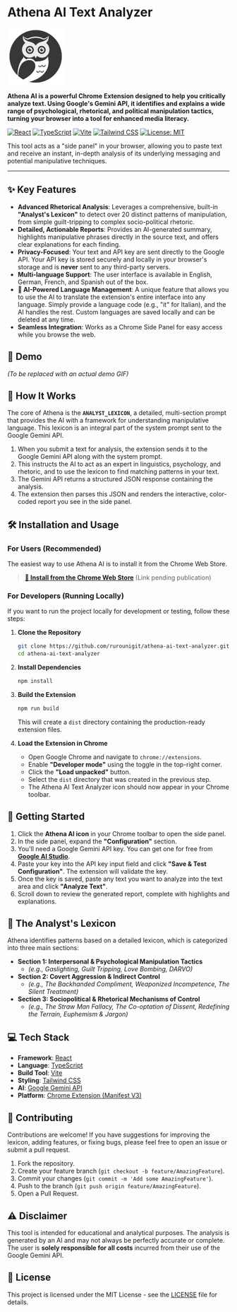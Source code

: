 # Athena AI Text Analyzer

![Athena AI Logo](public/images/icon128.png)

**Athena AI is a powerful Chrome Extension designed to help you critically analyze text. Using Google's Gemini API, it identifies and explains a wide range of psychological, rhetorical, and political manipulation tactics, turning your browser into a tool for enhanced media literacy.**

[![React](https://img.shields.io/badge/React-19-blue?logo=react)](https://react.dev/)
[![TypeScript](https://img.shields.io/badge/TypeScript-5.4-blue?logo=typescript)](https://www.typescriptlang.org/)
[![Vite](https://img.shields.io/badge/Vite-5.2-purple?logo=vite)](https://vitejs.dev/)
[![Tailwind CSS](https://img.shields.io/badge/Tailwind_CSS-3.4-blue?logo=tailwindcss)](https://tailwindcss.com/)
[![License: MIT](https://img.shields.io/badge/License-MIT-yellow.svg)](https://opensource.org/licenses/MIT)

This tool acts as a "side panel" in your browser, allowing you to paste text and receive an instant, in-depth analysis of its underlying messaging and potential manipulative techniques.

---

## ✨ Key Features

*   **Advanced Rhetorical Analysis**: Leverages a comprehensive, built-in **"Analyst's Lexicon"** to detect over 20 distinct patterns of manipulation, from simple guilt-tripping to complex socio-political rhetoric.
*   **Detailed, Actionable Reports**: Provides an AI-generated summary, highlights manipulative phrases directly in the source text, and offers clear explanations for each finding.
*   **Privacy-Focused**: Your text and API key are sent directly to the Google API. Your API key is stored securely and locally in your browser's storage and is **never** sent to any third-party servers.
*   **Multi-language Support**: The user interface is available in English, German, French, and Spanish out of the box.
*   **🤖 AI-Powered Language Management**: A unique feature that allows you to use the AI to translate the extension's entire interface into any language. Simply provide a language code (e.g., "it" for Italian), and the AI handles the rest. Custom languages are saved locally and can be deleted at any time.
*   **Seamless Integration**: Works as a Chrome Side Panel for easy access while you browse the web.

## 📸 Demo


*(To be replaced with an actual demo GIF)*

## 🔬 How It Works

The core of Athena is the **`ANALYST_LEXICON`**, a detailed, multi-section prompt that provides the AI with a framework for understanding manipulative language. This lexicon is an integral part of the system prompt sent to the Google Gemini API.

1.  When you submit a text for analysis, the extension sends it to the Google Gemini API along with the system prompt.
2.  This instructs the AI to act as an expert in linguistics, psychology, and rhetoric, and to use the lexicon to find matching patterns in your text.
3.  The Gemini API returns a structured JSON response containing the analysis.
4.  The extension then parses this JSON and renders the interactive, color-coded report you see in the side panel.

## 🛠️ Installation and Usage

### For Users (Recommended)

The easiest way to use Athena AI is to install it from the Chrome Web Store.

> **[🔗 Install from the Chrome Web Store](https://chrome.google.com/webstore/detail/your-extension-id)** (Link pending publication)

### For Developers (Running Locally)

If you want to run the project locally for development or testing, follow these steps:

1.  **Clone the Repository**
    ```bash
    git clone https://github.com/rurounigit/athena-ai-text-analyzer.git
    cd athena-ai-text-analyzer
    ```

2.  **Install Dependencies**
    ```bash
    npm install
    ```

3.  **Build the Extension**
    ```bash
    npm run build
    ```
    This will create a `dist` directory containing the production-ready extension files.

4.  **Load the Extension in Chrome**
    *   Open Google Chrome and navigate to `chrome://extensions`.
    *   Enable **"Developer mode"** using the toggle in the top-right corner.
    *   Click the **"Load unpacked"** button.
    *   Select the `dist` directory that was created in the previous step.
    *   The Athena AI Text Analyzer icon should now appear in your Chrome toolbar.

## 🚀 Getting Started

1.  Click the **Athena AI icon** in your Chrome toolbar to open the side panel.
2.  In the side panel, expand the **"Configuration"** section.
3.  You'll need a Google Gemini API key. You can get one for free from **[Google AI Studio](https://aistudio.google.com/app/apikey)**.
4.  Paste your key into the API key input field and click **"Save & Test Configuration"**. The extension will validate the key.
5.  Once the key is saved, paste any text you want to analyze into the text area and click **"Analyze Text"**.
6.  Scroll down to review the generated report, complete with highlights and explanations.

## 📖 The Analyst's Lexicon

Athena identifies patterns based on a detailed lexicon, which is categorized into three main sections:

*   **Section 1: Interpersonal & Psychological Manipulation Tactics**
    *   *(e.g., Gaslighting, Guilt Tripping, Love Bombing, DARVO)*
*   **Section 2: Covert Aggression & Indirect Control**
    *   *(e.g., The Backhanded Compliment, Weaponized Incompetence, The Silent Treatment)*
*   **Section 3: Sociopolitical & Rhetorical Mechanisms of Control**
    *   *(e.g., The Straw Man Fallacy, The Co-optation of Dissent, Redefining the Terrain, Euphemism & Jargon)*

## 💻 Tech Stack

*   **Framework**: [React](https://react.dev/)
*   **Language**: [TypeScript](https://www.typescriptlang.org/)
*   **Build Tool**: [Vite](https://vitejs.dev/)
*   **Styling**: [Tailwind CSS](https://tailwindcss.com/)
*   **AI**: [Google Gemini API](https://ai.google.dev/)
*   **Platform**: [Chrome Extension (Manifest V3)](https://developer.chrome.com/docs/extensions)

## 🤝 Contributing

Contributions are welcome! If you have suggestions for improving the lexicon, adding features, or fixing bugs, please feel free to open an issue or submit a pull request.

1.  Fork the repository.
2.  Create your feature branch (`git checkout -b feature/AmazingFeature`).
3.  Commit your changes (`git commit -m 'Add some AmazingFeature'`).
4.  Push to the branch (`git push origin feature/AmazingFeature`).
5.  Open a Pull Request.

## ⚠️ Disclaimer

This tool is intended for educational and analytical purposes. The analysis is generated by an AI and may not always be perfectly accurate or complete. The user is **solely responsible for all costs** incurred from their use of the Google Gemini API.

## 📄 License

This project is licensed under the MIT License - see the [LICENSE](LICENSE) file for details.